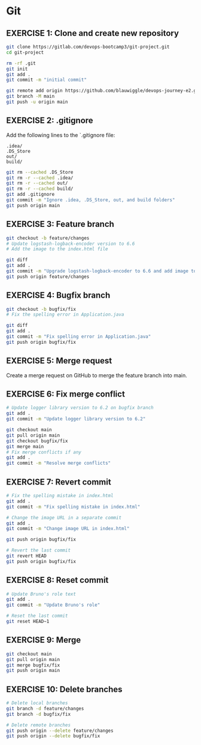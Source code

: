 # Git

## EXERCISE 1: Clone and create new repository

```bash
git clone https://gitlab.com/devops-bootcamp3/git-project.git
cd git-project

rm -rf .git
git init 
git add .
git commit -m "initial commit"

git remote add origin https://github.com/blauwiggle/devops-journey-e2.git
git branch -M main
git push -u origin main
```

## EXERCISE 2: .gitignore

Add the following lines to the `.gitignore file:

```.gitignore
.idea/
.DS_Store
out/
build/
```

```bash
git rm --cached .DS_Store
git rm -r --cached .idea/
git rm -r --cached out/
git rm -r --cached build/
git add .gitignore
git commit -m "Ignore .idea, .DS_Store, out, and build folders"
git push origin main
```

## EXERCISE 3: Feature branch

```bash
git checkout -b feature/changes
# Update logstash-logback-encoder version to 6.6
# Add the image to the index.html file

git diff
git add .
git commit -m "Upgrade logstash-logback-encoder to 6.6 and add image to index.html"
git push origin feature/changes
```

## EXERCISE 4: Bugfix branch

```bash
git checkout -b bugfix/fix
# Fix the spelling error in Application.java

git diff
git add .
git commit -m "Fix spelling error in Application.java"
git push origin bugfix/fix

```

## EXERCISE 5: Merge request

Create a merge request on GitHub to merge the feature branch into main.

## EXERCISE 6: Fix merge conflict

```bash
# Update logger library version to 6.2 on bugfix branch
git add .
git commit -m "Update logger library version to 6.2"

git checkout main
git pull origin main
git checkout bugfix/fix
git merge main
# Fix merge conflicts if any
git add .
git commit -m "Resolve merge conflicts"
```

## EXERCISE 7: Revert commit

```bash
# Fix the spelling mistake in index.html
git add .
git commit -m "Fix spelling mistake in index.html"

# Change the image URL in a separate commit
git add .
git commit -m "Change image URL in index.html"

git push origin bugfix/fix

# Revert the last commit
git revert HEAD
git push origin bugfix/fix
```

## EXERCISE 8: Reset commit

```bash
# Update Bruno's role text
git add .
git commit -m "Update Bruno's role"

# Reset the last commit
git reset HEAD~1
```

## EXERCISE 9: Merge

```bash
git checkout main
git pull origin main
git merge bugfix/fix
git push origin main
```

## EXERCISE 10: Delete branches

```bash
# Delete local branches
git branch -d feature/changes
git branch -d bugfix/fix

# Delete remote branches
git push origin --delete feature/changes
git push origin --delete bugfix/fix
```
